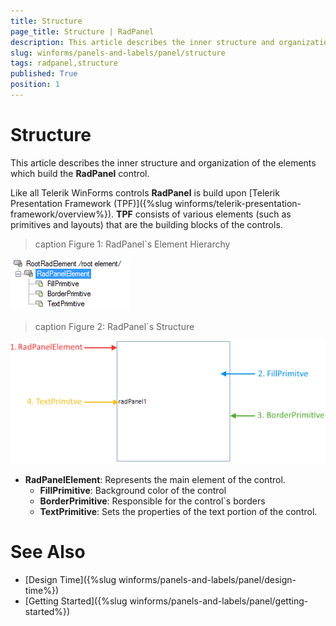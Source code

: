 ```yaml
---
title: Structure
page_title: Structure | RadPanel
description: This article describes the inner structure and organization of the elements which build the RadPanel control.
slug: winforms/panels-and-labels/panel/structure
tags: radpanel,structure
published: True
position: 1
---
```


# Structure

This article describes the inner structure and organization of the elements which build the **RadPanel** control.

Like all Telerik WinForms controls **RadPanel** is build upon [Telerik Presentation Framework (TPF)]({%slug winforms/telerik-presentation-framework/overview%}). **TPF** consists of various elements (such as primitives and layouts) that are the building blocks of the controls.

>caption Figure 1: RadPanel`s Element Hierarchy
>
![panel structure 001](images/panels-and-labels-panel-structure001.png)

>caption Figure 2: RadPanel`s Structure
>
![panel structure 002](images/panels-and-labels-panel-structure002.png)

* **RadPanelElement**: Represents the main element of the control.
  * **FillPrimitive**: Background color of the control
  * **BorderPrimitive**: Responsible for the control`s borders
  * **TextPrimitive**: Sets the properties of the text portion of the control.
        
# See Also

* [Design Time]({%slug winforms/panels-and-labels/panel/design-time%})
* [Getting Started]({%slug winforms/panels-and-labels/panel/getting-started%})